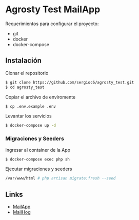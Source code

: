 # Agrosty Test MailApp

Requerimientos para configurar el proyecto:
  - git
  - docker
  - docker-compose


## Instalación

Clonar el repositorio
```sh
$ git clone https://github.com/sergioc6/agrosty_test.git
$ cd agrosty_test
```

Copiar el archivo de enviromente
```sh
$ cp .env.example .env
```

Levantar los servicios
```sh
$ docker-compose up -d
```

### Migraciones y Seeders

Ingresar al container de la App
```sh
$ docker-compose exec php sh
```

Ejecutar migraciones y seeders
```sh
/var/www/html # php artisan migrate:fresh --seed
```

## Links

- [MailApp](http://localhost/mails)
- [MailHog](http://localhost:8025/)
